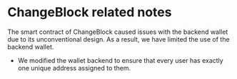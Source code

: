 # ChangeBlock related notes

The smart contract of ChangeBlock caused issues with the backend wallet due to
its unconventional design. As a result, we have limited the use of the backend
wallet.

* We modified the wallet backend to ensure that every user has exactly one
  unique address assigned to them.
